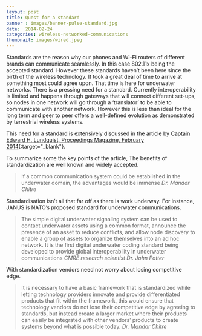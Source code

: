 ```yaml
---
layout: post
title: Quest for a standard
banner : images/banner-pulse-standard.jpg
date:  2014-02-24
categories: wireless-networked-communications
thumbnail: images/wired.jpeg
---
```


Standards are the reason why our phones and Wi-Fi routers of different brands can communicate seamlessly. In this case 802.11x being the accepted standard. However these standards haven’t been here since the birth of the wireless technology. It took a great deal of time to arrive at something most could agree upon. That time is here for underwater networks. There is a pressing need for a standard. Currently interoperability is limited and happens through gateways that will connect different set-ups, so nodes in one network will go through a ‘translator’ to be able to communicate with another network. However this is less than ideal for the long term and peer to peer offers a well-defined evolution as demonstrated by terrestrial wireless systems.

This need for a standard is extensively discussed in the article by [Captain Edward H. Lundquist, Proceedings Magazine, February 2014](http://www.usni.org/magazines/proceedings/2014-02/search-standard-answer){:target="_blank"}.


To summarize some the key points of the article,
The benefits of standardization are well known and widely accepted.

> If a common communication system could be established in the underwater domain, the advantages would be immense
<cite>Dr. Mandar Chitre</cite>

Standardisation isn’t all that far off as there is work underway. For instance, JANUS is NATO’s proposed standard for underwater communications.

>The simple digital underwater signaling system can be used to contact underwater assets using a common format, announce the presence of an asset to reduce conflicts, and allow node discovery to enable a group of assets to organize themselves into an ad hoc network. It is the first digital underwater coding standard being developed to provide global interoperability in underwater communications
<cite>CMRE research scientist Dr. John Potter </cite>

With standardization vendors need not worry about losing competitive edge.

>It is necessary to have a basic framework that is standardized while letting technology providers innovate and provide differentiated products that fit within the framework, this would ensure that technology vendors do not lose their competitive edge by agreeing to standards, but instead create a larger market where their products can easily be integrated with other vendors’ products to create systems beyond what is possible today.
<cite>Dr. Mandar Chitre</cite>
